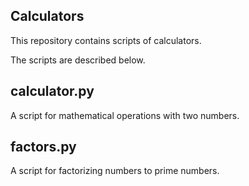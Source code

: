 ## Calculators

This repository contains scripts of calculators.

The scripts are described below.

## calculator.py
A script for mathematical operations with two numbers.

## factors.py
A script for factorizing numbers to prime numbers.
